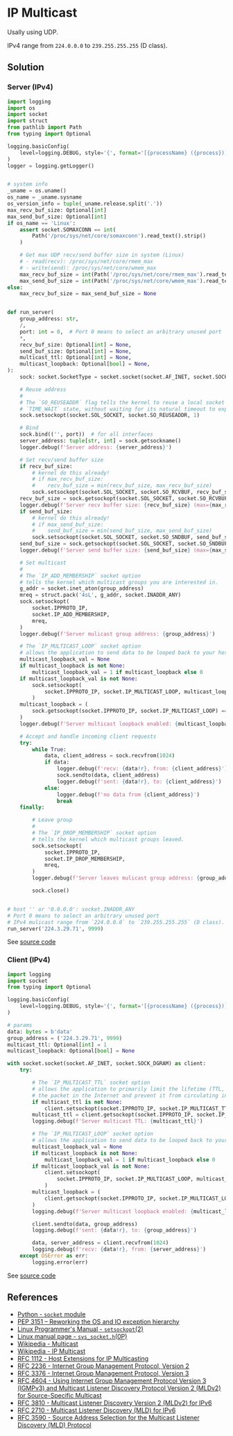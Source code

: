 # IP Multicast

Usally using UDP.

IPv4 range from `224.0.0.0` to `239.255.255.255` (D class).

## Solution

### Server (IPv4)

```python
import logging
import os
import socket
import struct
from pathlib import Path
from typing import Optional

logging.basicConfig(
    level=logging.DEBUG, style='{', format='[{processName} ({process})] {message}'
)
logger = logging.getLogger()


# system info
_uname = os.uname()
os_name = _uname.sysname
os_version_info = tuple(_uname.release.split('.'))
max_recv_buf_size: Optional[int]
max_send_buf_size: Optional[int]
if os_name == 'Linux':
    assert socket.SOMAXCONN == int(
        Path('/proc/sys/net/core/somaxconn').read_text().strip()
    )

    # Get max UDP recv/send buffer size in system (Linux)
    # - read(recv): /proc/sys/net/core/rmem_max
    # - write(send): /proc/sys/net/core/wmem_max
    max_recv_buf_size = int(Path('/proc/sys/net/core/rmem_max').read_text().strip())
    max_send_buf_size = int(Path('/proc/sys/net/core/wmem_max').read_text().strip())
else:
    max_recv_buf_size = max_send_buf_size = None


def run_server(
    group_address: str,
    /,
    port: int = 0,  # Port 0 means to select an arbitrary unused port
    *,
    recv_buf_size: Optional[int] = None,
    send_buf_size: Optional[int] = None,
    multicast_ttl: Optional[int] = None,
    multicast_loopback: Optional[bool] = None,
):
    sock: socket.SocketType = socket.socket(socket.AF_INET, socket.SOCK_DGRAM)

    # Reuse address
    #
    # The `SO_REUSEADDR` flag tells the kernel to reuse a local socket in
    # `TIME_WAIT` state, without waiting for its natural timeout to expire
    sock.setsockopt(socket.SOL_SOCKET, socket.SO_REUSEADDR, 1)

    # Bind
    sock.bind(('', port))  # for all interfaces
    server_address: tuple[str, int] = sock.getsockname()
    logger.debug(f'Server address: {server_address}')

    # Set recv/send buffer size
    if recv_buf_size:
        # kernel do this already!
        # if max_recv_buf_size:
        #    recv_buf_size = min(recv_buf_size, max_recv_buf_size)
        sock.setsockopt(socket.SOL_SOCKET, socket.SO_RCVBUF, recv_buf_size)
    recv_buf_size = sock.getsockopt(socket.SOL_SOCKET, socket.SO_RCVBUF)
    logger.debug(f'Server recv buffer size: {recv_buf_size} (max={max_recv_buf_size})')
    if send_buf_size:
        # kernel do this already!
        # if max_send_buf_size:
        #    send_buf_size = min(send_buf_size, max_send_buf_size)
        sock.setsockopt(socket.SOL_SOCKET, socket.SO_SNDBUF, send_buf_size)
    send_buf_size = sock.getsockopt(socket.SOL_SOCKET, socket.SO_SNDBUF)
    logger.debug(f'Server send buffer size: {send_buf_size} (max={max_send_buf_size})')

    # Set multicast
    #
    # The `IP_ADD_MEMBERSHIP` socket option
    # tells the kernel which multicast groups you are interested in.
    g_addr = socket.inet_aton(group_address)
    mreq = struct.pack('4sL', g_addr, socket.INADDR_ANY)
    sock.setsockopt(
        socket.IPPROTO_IP,
        socket.IP_ADD_MEMBERSHIP,
        mreq,
    )
    logger.debug(f'Server mulicast group address: {group_address}')

    # The `IP_MULTICAST_LOOP` socket option
    # allows the application to send data to be looped back to your host or not.
    multicast_loopback_val = None
    if multicast_loopback is not None:
        multicast_loopback_val = 1 if multicast_loopback else 0
    if multicast_loopback_val is not None:
        sock.setsockopt(
            socket.IPPROTO_IP, socket.IP_MULTICAST_LOOP, multicast_loopback_val
        )
    multicast_loopback = (
        sock.getsockopt(socket.IPPROTO_IP, socket.IP_MULTICAST_LOOP) == 1
    )
    logger.debug(f'Server multicast loopback enabled: {multicast_loopback}')

    # Accept and handle incoming client requests
    try:
        while True:
            data, client_address = sock.recvfrom(1024)
            if data:
                logger.debug(f'recv: {data!r}, from: {client_address}')
                sock.sendto(data, client_address)
                logger.debug(f'sent: {data!r}, to: {client_address}')
            else:
                logger.debug(f'no data from {client_address}')
                break
    finally:

        # Leave group
        #
        # The `IP_DROP_MEMBERSHIP` socket option
        # tells the kernel which multicast groups leaved.
        sock.setsockopt(
            socket.IPPROTO_IP,
            socket.IP_DROP_MEMBERSHIP,
            mreq,
        )
        logger.debug(f'Server leaves mulicast group address: {group_address}')

        sock.close()


# host '' or '0.0.0.0': socket.INADDR_ANY
# Port 0 means to select an arbitrary unused port
# IPv4 mulicast range from `224.0.0.0` to `239.255.255.255` (D class).
run_server('224.3.29.71', 9999)
```

See [source code](https://github.com/leven-cn/python-cookbook/blob/main/examples/core/ipv4_multicast_udp_server.py)

### Client (IPv4)

```python
import logging
import socket
from typing import Optional

logging.basicConfig(
    level=logging.DEBUG, style='{', format='[{processName} ({process})] {message}'
)

# params
data: bytes = b'data'
group_address = ('224.3.29.71', 9999)
multicast_ttl: Optional[int] = 1
multicast_loopback: Optional[bool] = None

with socket.socket(socket.AF_INET, socket.SOCK_DGRAM) as client:
    try:

        # The `IP_MULTICAST_TTL` socket option
        # allows the application to primarily limit the lifetime (TTL, Time-to-Live) of
        # the packet in the Internet and prevent it from circulating indefinitely.
        if multicast_ttl is not None:
            client.setsockopt(socket.IPPROTO_IP, socket.IP_MULTICAST_TTL, multicast_ttl)
        multicast_ttl = client.getsockopt(socket.IPPROTO_IP, socket.IP_MULTICAST_TTL)
        logging.debug(f'Server multicast TTL: {multicast_ttl}')

        # The `IP_MULTICAST_LOOP` socket option
        # allows the application to send data to be looped back to your host or not.
        multicast_loopback_val = None
        if multicast_loopback is not None:
            multicast_loopback_val = 1 if multicast_loopback else 0
        if multicast_loopback_val is not None:
            client.setsockopt(
                socket.IPPROTO_IP, socket.IP_MULTICAST_LOOP, multicast_loopback_val
            )
        multicast_loopback = (
            client.getsockopt(socket.IPPROTO_IP, socket.IP_MULTICAST_LOOP) == 1
        )
        logging.debug(f'Server multicast loopback enabled: {multicast_loopback}')

        client.sendto(data, group_address)
        logging.debug(f'sent: {data!r}, to: {group_address}')

        data, server_address = client.recvfrom(1024)
        logging.debug(f'recv: {data!r}, from: {server_address}')
    except OSError as err:
        logging.error(err)
```

See [source code](https://github.com/leven-cn/python-cookbook/blob/main/examples/core/ipv4_multicast_udp_client.py)

## References

- [Python - `socket` module](https://docs.python.org/3/library/socket.html)
- [PEP 3151 – Reworking the OS and IO exception hierarchy](https://peps.python.org/pep-3151/)
- [Linux Programmer's Manual - `setsockopt`(2)](https://manpages.debian.org/bullseye/manpages-dev/setsockopt.2.en.html)
- [Linux manual page - `sys_socket.h`(0P)](https://man7.org/linux/man-pages/man0/sys_socket.h.0p.html)
- [Wikipedia - Multicast](https://en.wikipedia.org/wiki/Multicast)
- [Wikipedia - IP Multicast](https://en.wikipedia.org/wiki/IP_multicast)
- [RFC 1112 - Host Extensions for IP Multicasting](https://datatracker.ietf.org/doc/html/rfc1112)
- [RFC 2236 - Internet Group Management Protocol, Version 2](https://datatracker.ietf.org/doc/html/rfc2236)
- [RFC 3376 - Internet Group Management Protocol, Version 3](https://datatracker.ietf.org/doc/html/rfc3376)
- [RFC 4604 - Using Internet Group Management Protocol Version 3 (IGMPv3) and Multicast Listener Discovery Protocol Version 2 (MLDv2) for Source-Specific Multicast](https://datatracker.ietf.org/doc/html/rfc4604)
- [RFC 3810 - Multicast Listener Discovery Version 2 (MLDv2) for IPv6](https://datatracker.ietf.org/doc/html/rfc3810)
- [RFC 2710 - Multicast Listener Discovery (MLD) for IPv6](https://datatracker.ietf.org/doc/html/rfc2710)
- [RFC 3590 - Source Address Selection for the Multicast Listener Discovery (MLD) Protocol](https://datatracker.ietf.org/doc/html/rfc3590)
